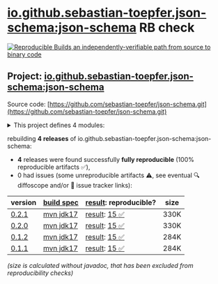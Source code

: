 [io.github.sebastian-toepfer.json-schema:json-schema](https://central.sonatype.com/artifact/io.github.sebastian-toepfer.json-schema/json-schema/versions) RB check
=======

[![Reproducible Builds](https://reproducible-builds.org/images/logos/rb.svg) an independently-verifiable path from source to binary code](https://reproducible-builds.org/)

## Project: [io.github.sebastian-toepfer.json-schema:json-schema](https://central.sonatype.com/artifact/io.github.sebastian-toepfer.json-schema/json-schema/versions)

Source code: [https://github.com/sebastian-toepfer/json-schema.git](https://github.com/sebastian-toepfer/json-schema.git)

<details><summary>This project defines 4 modules:</summary>

* [io.github.sebastian-toepfer.json-schema:json-schema](https://central.sonatype.com/artifact/io.github.sebastian-toepfer.json-schema/json-schema/0.2.1)
* [io.github.sebastian-toepfer.json-schema:json-schema-api](https://central.sonatype.com/artifact/io.github.sebastian-toepfer.json-schema/json-schema-api/0.2.1)
* [io.github.sebastian-toepfer.json-schema:json-schema-core](https://central.sonatype.com/artifact/io.github.sebastian-toepfer.json-schema/json-schema-core/0.2.1)
* [io.github.sebastian-toepfer.json-schema:json-schema-vocabulary-spi](https://central.sonatype.com/artifact/io.github.sebastian-toepfer.json-schema/json-schema-vocabulary-spi/0.2.1)
</details>

rebuilding **4 releases** of io.github.sebastian-toepfer.json-schema:json-schema:
- **4** releases were found successfully **fully reproducible** (100% reproducible artifacts :white_check_mark:),
- 0 had issues (some unreproducible artifacts :warning:, see eventual :mag: diffoscope and/or :memo: issue tracker links):

| version | [build spec](/BUILDSPEC.md) | [result](https://reproducible-builds.org/docs/jvm/): reproducible? | size |
| -- | --------- | ------ | -- |
| [0.2.1](https://central.sonatype.com/artifact/io.github.sebastian-toepfer.json-schema/json-schema/0.2.1/pom) | [mvn jdk17](json-schema-0.2.1.buildspec) | [result](json-schema-0.2.1.buildinfo): [15 :white_check_mark: ](json-schema-0.2.1.buildcompare) | 330K |
| [0.2.0](https://central.sonatype.com/artifact/io.github.sebastian-toepfer.json-schema/json-schema/0.2.0/pom) | [mvn jdk17](json-schema-0.2.0.buildspec) | [result](json-schema-0.2.0.buildinfo): [15 :white_check_mark: ](json-schema-0.2.0.buildcompare) | 330K |
| [0.1.2](https://central.sonatype.com/artifact/io.github.sebastian-toepfer.json-schema/json-schema/0.1.2/pom) | [mvn jdk17](json-schema-0.1.2.buildspec) | [result](json-schema-0.1.2.buildinfo): [15 :white_check_mark: ](json-schema-0.1.2.buildcompare) | 284K |
| [0.1.1](https://central.sonatype.com/artifact/io.github.sebastian-toepfer.json-schema/json-schema/0.1.1/pom) | [mvn jdk17](json-schema-0.1.1.buildspec) | [result](json-schema-0.1.1.buildinfo): [15 :white_check_mark: ](json-schema-0.1.1.buildcompare) | 284K |

<i>(size is calculated without javadoc, that has been excluded from reproducibility checks)</i>

